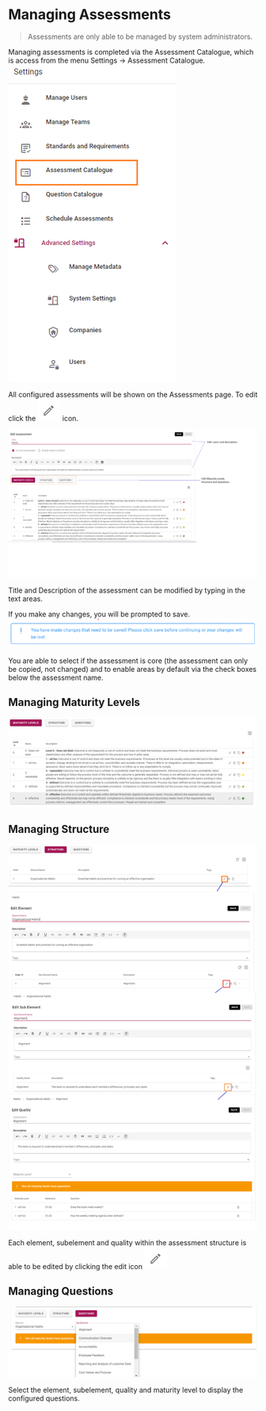 # Managing Assessments

>Assessments are only able to be managed by system administrators.

Managing assessments is completed via the Assessment Catalogue, which is access from the menu Settings -> Assessment Catalogue.
![Image](../assets/screenshots/jobs/settingsMenu.png)

All configured assessments will be shown on the Assessments page. To edit click the ![Image](../assets/screenshots/jobs/editIcon.png) icon.

![Image](../assets/screenshots/jobs/editAssessment.png)

Title and Description of the assessment can be modified by typing in the text areas.

If you make any changes, you will be prompted to save.
![Image](../assets/screenshots/jobs/changes-prompt.png)

You are able to select if the assessment is core (the assessment can only be copied, not changed) and to enable areas by default via the check boxes below the assessment name.

## Managing Maturity Levels
![Image](../assets/screenshots/jobs/manageMaturityLevel.png)

## Managing Structure
![Image](../assets/screenshots/jobs/manageStructure.png)

Each element, subelement and quality within the assessment structure is able to be edited by clicking the edit icon ![image](../assets/screenshots/jobs/editIcon.png)

## Managing Questions
![Image](../assets/screenshots/jobs/manageQuestions.png)

Select the element, subelement, quality and maturity level to display the configured questions.